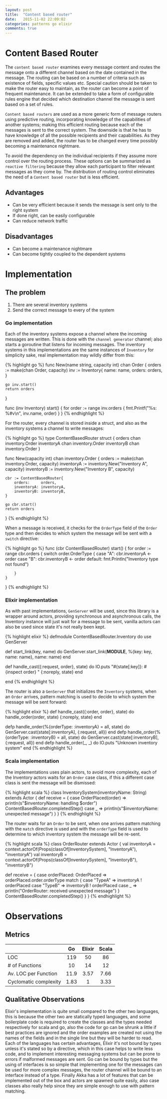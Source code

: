 ```yaml
---
layout: post
title:  "Content based router"
date:   2015-11-02 22:09:02
categories: patterns go elixir
comments: true
---
```


# Content Based Router

The  `content based router` examines every message content and routes the message onto a different channel based on the date contained in the message. The routing can be based on a number of criteria such as existence of fields, specific values etc. Special caution should be taken to make the router easy to maintain, as the router can become a point of frequent maintenance. It can be extended to take a form of configurable rules engine that decided which destination channel the message is sent based on a set of rules.

<script src="/assets/js/processing.min.js"></script>
<canvas data-processing-sources="/assets/processing/content-based-router.pde"></canvas>

`Content based routers` are used as a more generic form of message routers using predictive routing, incorporating knowledge  of the capabilities of another systems; making this efficient routing because each of the messages is sent to the correct system. The downside is that he has to have knowledge of all the possible recipients and their capabilities. As they are removed and added, the router has to be changed every time possibly becoming a maintenance nightmare.

To avoid the dependency on the individual recipients if they assume more control over the routing process. These options can be summarized as `reactive filtering` because they allow each participant to filter relevant messages as they come by.  The distribution of routing control eliminates the need of a `Content based router` but is less efficient.

## Advantages

- Can be very efficient because it sends the message is sent only to the right system
- If done right, can be easily configurable
- Can reduce network traffic

## Disadvantages

- Can become a maintenance nightmare
- Can become tightly coupled to the dependent systems

# Implementation  

## The problem

1. There are several inventory systems
2. Send the correct message to every of the system

### Go implementation

Each of the inventory systems expose a channel where the incoming messages are written. This is done with the  `channel generator` channel; also starts a goroutine that listens for incoming messages. The inventory systems in this implementations are the same instances of `Inventory` for simplicity sake, real implementation may wildly differ from this:

{% highlight go %}
func New(name string, capacity int) chan Order {
	orders := make(chan Order, capacity)
	inv := Inventory{
		name:   name,
		orders: orders,
	}

	go inv.start()
	return orders
}

func (inv Inventory) start() {
	for order := range inv.orders {
		fmt.Printf("%s: %#v\n", inv.name, order)
	}
}
{% endhighlight %}

For the router, every channel is stored inside a struct, and also as the inventory systems a channel to write messages:

{% highlight go %}
type ContentBasedRouter struct {
	orders     chan inventory.Order
	inventoryA chan inventory.Order
	inventoryB chan inventory.Order
}

func New(capacity int) chan inventory.Order {
	orders := make(chan inventory.Order, capacity)
	inventoryA := inventory.New("Inventory A", capacity)
	inventoryB := inventory.New("Inventory B", capacity)

	cbr := ContentBasedRouter{
		orders:     orders,
		inventoryA: inventoryA,
		inventoryB: inventoryB,
	}

	go cbr.start()
	return orders
}
{% endhighlight %}

When a message is received, it checks for the `OrderType` field of the `Order` type and then decides to which system the message will be sent with a `switch` directive:

{% highlight go %}
func (cbr ContentBasedRouter) start() {
	for order := range cbr.orders {
		switch order.OrderType {
		case "A":
			cbr.inventoryA <- order
		case "B":
			cbr.inventoryB <- order
		default:
			fmt.Println("Inventory type not found")

		}
	}
}
{% endhighlight %}

### Elixir implementation

As with past implementations, `GenServer` will be used, since this library is a wrapper around actors, providing synchronous and asynchronous calls, the Inventory instance will just wait for a message to be sent, vanilla actors can also be used since state it's not really been kept.

{% highlight elixir %}
defmodule ContentBasedRouter.Inventory do
  use GenServer

  def start_link(key, name) do
    GenServer.start_link(__MODULE__, %{key: key, name: name}, name: name)
  end

  def handle_cast({:request, order}, state) do
    IO.puts "#{state[:key]}: #{inspect order} "
    {:noreply, state}
  end

end
{% endhighlight %}

The router is also a `GenServer` that initializes the `Inventory` systems, when an `Order` arrives, pattern matching is used to decide to which system the message will be sent forward:

{% highlight elixir %}
def handle_cast({:order, order}, state) do
  handle_order(order, state)
  {:noreply, state}
end

defp handle_order(%{orderType: :inventoryA} = all, state) do
  GenServer.cast(state[:inventoryA], {:request, all})
end
defp handle_order(%{orderType: :inventoryB} = all, state) do
  GenServer.cast(state[:inventoryB], {:request, all})
end
defp handle_order(_, _) do
  IO.puts "Unknown inventory system"
end
{% endhighlight %}

### Scala implementation

The implementations uses plain actors, to avoid more complexity, each of the Inventory actors waits for an `Order` case class, if this a different case class is sent the message will be dismissed:

{% highlight scala %}
class InventorySystem(inventoryName: String) extends Actor {
  def receive = {
    case OrderPlaced(order) =>
      println(s"$inventoryName: handling $order")
      ContentBasedRouter.completedStep()
    case _ =>
      println(s"$inventoryName: unexpected message")
  }
}
{% endhighlight %}

The router waits for an `Order` to be sent, when one arrives pattern matching with the `match` directive is used and with the  `orderType` field is used to determine to which inventory system the message will be re-sent.

{% highlight scala %}
class OrderRouter extends Actor {
  val inventoryA = context.actorOf(Props(classOf[InventorySystem], "InventoryA"), "inventoryA")
  val inventoryB = context.actorOf(Props(classOf[InventorySystem], "InventoryB"), "inventoryB")

  def receive = {
    case orderPlaced: OrderPlaced =>
      orderPlaced.order.orderType match {
        case "TypeA" =>
          inventoryA ! orderPlaced
        case "TypeB" =>
          inventoryB ! orderPlaced
        case _ =>
          println("OrderRouter: received unexpected message")
      }
      ContentBasedRouter.completedStep()
  }
}
{% endhighlight %}

# Observations

## Metrics

|                       |   Go   |  Elixir | Scala |
|-----------------------|:------:|:-------:|:-----:|
| LOC                   | 119    |  50     |   86  |
| # of Functions        |  10    |   14    |    12 |
| Av. LOC per Function  |  11.9  |   3.57  |  7.66 |
| Cyclomatic complexity | 1.83   |    1    |  3.33 |


## Qualitative Observations

Elixir's implementation is quite small compared to the other two languages, this is because the other two are statically typed languages, and some boilerplate code is required to create the classes and the types needed respectively for scala and go, also the code for go can be shrunk a little if best practices are ignored and the order examples are created not using the names of the fields and in the single line but they will be harder to read. Each of the languages has certain advantages, Elixir it's not bound by types unless it's stated so by a directive, which in this case helps to write less code, and to implement interesting messaging systems but can be prone to errors if malformed messages are sent. Go can be bound by types but the using of interfaces is so simple that implementing one for the messages can be used for more complex messages, the router channel will be bound to an interface instead of a type. Finally Akka has a lot of features that can be implemented out of the box and actors are spawned quite easily, also case classes also really help since they are simple enough to use with pattern matching.
